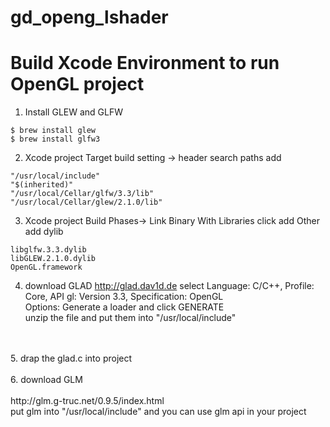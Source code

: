 # gd_openg_lshader

# Build Xcode Environment to run OpenGL project
1. Install GLEW and GLFW
``` Shell
$ brew install glew
$ brew install glfw3
```
2. Xcode project Target build setting -> header search paths add
``` Config
"/usr/local/include"
"$(inherited)"
"/usr/local/Cellar/glfw/3.3/lib"
"/usr/local/Cellar/glew/2.1.0/lib"
```
3. Xcode project Build Phases-> Link Binary With Libraries click add Other <br> 
add dylib
``` Config
libglfw.3.3.dylib
libGLEW.2.1.0.dylib
OpenGL.framework
```
4. download GLAD
http://glad.dav1d.de
select Language: C/C++, Profile: Core, API gl: Version 3.3, Specification: OpenGL <br> Options: Generate a loader and click GENERATE <br> unzip the file and put them into "/usr/local/include"
<br>
<br>
5. drap the glad.c into project
<br>
<br>
6. download GLM
<br>
<br>
http://glm.g-truc.net/0.9.5/index.html <br> put glm into "/usr/local/include" and you can use glm api in your project


